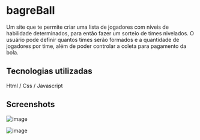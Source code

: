 # bagreBall

Um site que te permite criar uma lista de jogadores com níveis de habilidade determinados, para então fazer um sorteio de times nivelados. O usuário pode definir quantos times serão formados e a quantidade de jogadores por time, além de poder controlar a coleta para pagamento da bola.

## Tecnologias utilizadas

Html / Css / Javascript

## Screenshots

![image](https://user-images.githubusercontent.com/6317729/236971268-09a6513b-839b-4188-b9eb-dfb657f99564.png)

![image](https://user-images.githubusercontent.com/6317729/236971382-97f8c13d-00a5-45ef-a8ff-47ee05d3280f.png)
